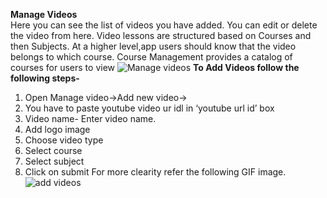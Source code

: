 **Manage Videos**<br>
Here you can see the list of videos you have added. You can edit or delete the video from here. Video lessons are structured based on Courses and then Subjects.
At a higher level,app users should know that the video belongs to which course.
Course Management provides a catalog of courses for users to view
![Manage videos]( https://drive.google.com/uc?export=view&id=18XarX242DiM9xe3vxPFi48f_jo0nRbdj)
**To Add Videos follow the following steps-**
1. Open Manage video->Add new video->
2. You have to paste youtube video ur idl in ‘youtube url id’ box
3. Video name- Enter video name.
4. Add logo image
5. Choose video type
6. Select course 
7. Select subject
8. Click on submit
For more clearity refer the following GIF image.
![add videos]( https://drive.google.com/uc?export=view&id=1g1E3QLwrqWo0D9rwZAeY1UnzLWqT5O8Q)
 

